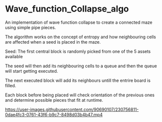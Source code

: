 # Wave_function_Collapse_algo
 An implementation of wave function collapse to create a connected maze using simple pipe pieces.

The algorithm works on the concept of entropy and how neighbouring cells are affected when a seed is placed in the maze.

Seed: The first central block is randomly picked from one of the 5 assets available

The seed will then add its neighbouring cells to a queue and then the queue will start getting executed.

The next executed block will add its neighbours untill the entrire board is filled.

Each block before being placed will check orientation of the previous ones and determine possible pieces that fit at runtime.


https://user-images.githubusercontent.com/90690107/230756811-0dae4fc3-0761-43f6-b9c7-8498d03b4b47.mp4

